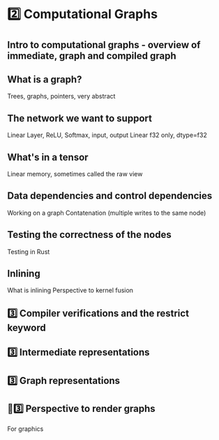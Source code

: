 # 2️⃣ Computational Graphs

## Intro to computational graphs - overview of immediate, graph and compiled graph

## What is a graph?
Trees, graphs, pointers, very abstract
## The network we want to support
Linear Layer, ReLU, Softmax, input, output
Linear
f32 only, dtype=f32
## What's in a tensor
Linear memory, sometimes called the raw view
## Data dependencies and control dependencies
Working on a graph
Contatenation (multiple writes to the same node)
## Testing the correctness of the nodes
Testing in Rust
## Inlining
What is inlining
Perspective to kernel fusion

## 3️⃣ Compiler verifications and the restrict keyword
## 3️⃣ Intermediate representations
## 3️⃣ Graph representations
## 🧬3️⃣ Perspective to render graphs
For graphics
